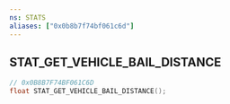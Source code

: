 ```yaml
---
ns: STATS
aliases: ["0x0b8b7f74bf061c6d"]
---
```

## STAT_GET_VEHICLE_BAIL_DISTANCE

```c
// 0x0B8B7F74BF061C6D
float STAT_GET_VEHICLE_BAIL_DISTANCE();
```
